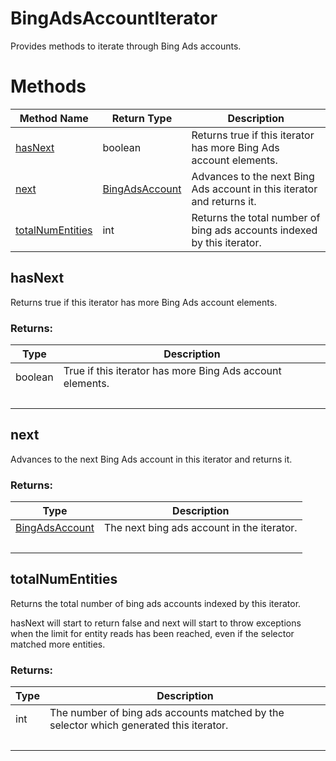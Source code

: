 # BingAdsAccountIterator
Provides methods to iterate through Bing Ads accounts.

# Methods
|Method Name|Return Type|Description|
|-|-|-
[hasNext](#hasnext)|boolean|Returns true if this iterator has more Bing Ads account elements. <br />
[next](#next)|[BingAdsAccount](./BingAdsAccount)|Advances to the next Bing Ads account in this iterator and returns it.<br />
[totalNumEntities](#totalnumentities)|int|Returns the total number of bing ads accounts indexed by this iterator.

## <a name="hasnext"></a>hasNext
Returns true if this iterator has more Bing Ads account elements. 

### Returns:
|Type|Description|
|-|-
boolean|True if this iterator has more Bing Ads account elements.
&nbsp;|&nbsp;
## <a name="next"></a>next
Advances to the next Bing Ads account in this iterator and returns it.

### Returns:
|Type|Description|
|-|-
[BingAdsAccount](./BingAdsAccount)|The next bing ads account in the iterator.
&nbsp;|&nbsp;
## <a name="totalnumentities"></a>totalNumEntities
Returns the total number of bing ads accounts indexed by this iterator.

hasNext will start to return false and next will start to throw exceptions when the limit for entity reads has been reached, even if the selector matched more entities.

### Returns:
|Type|Description|
|-|-
int|The number of bing ads accounts matched by the selector which generated this iterator.
&nbsp;|&nbsp;
